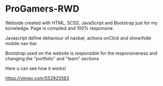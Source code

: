 # ProGamers-RWD
Webside created with HTML, SCSS, JavaScript and Bootstrap just for my konwledge. Page is compiled and 100% responsive.

Javascript define dehaviour of navbar, actions onClick and show/hide mobile nav-bar.

Bootstrap used on the website is responsible for the responsiveness and changing the "portfolio" and "team" sections

Here u can see how it works!

https://vimeo.com/552925563
